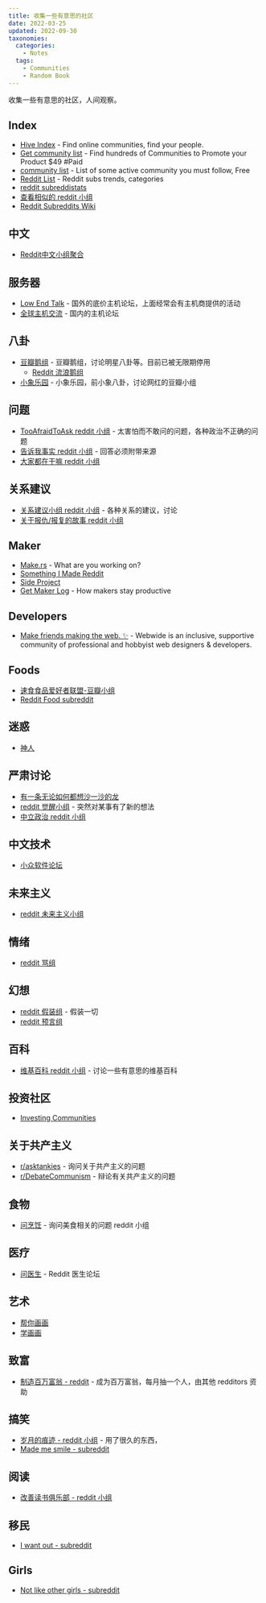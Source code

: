 ```yaml
---
title: 收集一些有意思的社区
date: 2022-03-25
updated: 2022-09-30
taxonomies:
  categories:
    - Notes
  tags:
    - Communities
    - Random Book
---
```


收集一些有意思的社区，人间观察。

<!-- more -->

## Index

- [Hive Index](https://thehiveindex.com/) - Find online communities, find your
  people.
- [Get community list](https://getcommunitylist.com/) - Find hundreds of
  Communities to Promote your Product $49 #Paid
- [community list](https://www.notion.so/Community-908921f2f6584ae990bea68b048b8ea9) -
  List of some active community you must follow, Free
- [Reddit List](http://redditlist.com/sfw) - Reddit subs trends, categories
- [reddit subreddistats](https://subredditstats.com/)
- [查看相似的 reddit 小组](https://anvaka.github.io/redsim/)
- [Reddit Subreddits Wiki](https://www.reddit.com/r/ListOfSubreddits/wiki/listofsubreddits)

## 中文

- [Reddit中文小组聚合](https://www.reddit.com/r/DoubanFeministGroup+DoubanGoosegroup+real_China_irl+Taiwanese)

## 服务器

- [Low End Talk](https://lowendtalk.com/) - 国外的底价主机论坛，上面经常会有主机商提供的活动
- [全球主机交流](https://hostloc.com/) - 国内的主机论坛

## 八卦

- [豆瓣鹅组](https://www.douban.com/group/blabla/) - 豆瓣鹅组，讨论明星八卦等。目前已被无限期停用
  - [Reddit 流浪鹅组](https://www.reddit.com/r/DoubanGoosegroup/)
- [小象乐园](https://www.douban.com/group/613560/) - 小象乐园，前小象八卦，讨论网红的豆瓣小组

## 问题

- [TooAfraidToAsk reddit 小组](https://www.reddit.com/r/TooAfraidToAsk/) -
  太害怕而不敢问的问题，各种政治不正确的问题
- [告诉我事实 reddit 小组](https://www.reddit.com/r/TellMeAFact) - 回答必须附带来源
- [大家都在干嘛 reddit 小组](https://www.reddit.com/r/OutOfTheLoop/)

## 关系建议

- [关系建议小组 reddit 小组](https://www.reddit.com/r/relationshipadvice/) - 各种关系的建议，讨论
- [关于报仇/报复的故事 reddit 小组](https://old.reddit.com/r/ProRevenge)

## Maker

- [Make.rs](https://make.rs/) - What are you working on?
- [Something I Made Reddit](https://www.reddit.com/r/somethingimade/)
- [Side Project](https://www.reddit.com/r/SideProject)
- [Get Maker Log](https://getmakerlog.com/) - How makers stay productive

## Developers

- [Make friends making the web. ✨](https://webwide.chat/) - Webwide is an
  inclusive, supportive community of professional and hobbyist web designers &
  developers.

## Foods

- [速食食品爱好者联盟-豆瓣小组](https://www.douban.com/group/682274/)
- [Reddit Food subreddit](https://www.reddit.com/r/food/)

## 迷惑

- [神人](https://www.reddit.com/r/nextfuckinglevel/)

## 严肃讨论

- [有一条无论如何都想沙一沙的龙](https://www.douban.com/group/make-it-clear/)
- [reddit 觉醒小组](https://old.reddit.com/r/awakened/) - 突然对某事有了新的想法
- [中立政治 reddit 小组](https://old.reddit.com/r/NeutralPolitics/)

## 中文技术

- [小众软件论坛](https://meta.appinn.net/)

## 未来主义

- [reddit 未来主义小组](https://old.reddit.com/r/Futurology)

## 情绪

- [reddit 骂组](https://old.reddit.com/r/rant/)

## 幻想

- [reddit 假装组](https://old.reddit.com/r/ScenesFromAHat/top/) - 假装一切
- [reddit 预言组](https://old.reddit.com/r/MarkMyWords/top/?sort=top)

## 百科

- [维基百科 reddit 小组](https://old.reddit.com/r/wikipedia/) - 讨论一些有意思的维基百科

## 投资社区

- [Investing Communities](https://thehiveindex.com/topics/investing/)

## 关于共产主义

- [r/asktankies](https://www.reddit.com/r/asktankies/) - 询问关于共产主义的问题
- [r/DebateCommunism](https://www.reddit.com/r/DebateCommunism) - 辩论有关共产主义的问题

## 食物

- [问烹饪](https://www.reddit.com/r/AskCulinary) - 询问美食相关的问题 reddit 小组

## 医疗

- [问医生](https://www.reddit.com/r/AskDocs/) - Reddit 医生论坛

## 艺术

- [帮你画画](https://www.reddit.com/r/redditgetsdrawn/)
- [学画画](https://www.reddit.com/r/ArtFundamentals/)

## 致富

- [制造百万富翁 - reddit](https://www.reddit.com/r/millionairemakers) -
  成为百万富翁，每月抽一个人，由其他 redditors 资助

## 搞笑

- [岁月的痕迹 - reddit 小组](https://www.reddit.com/r/Wellworn/) - 用了很久的东西，
- [Made me smile - subreddit](https://www.reddit.com/r/MadeMeSmile/)

## 阅读

- [改善读书俱乐部 - reddit 小组](https://www.reddit.com/r/BettermentBookClub/)

## 移民

- [I want out - subreddit](https://www.reddit.com/r/IWantOut/)

## Girls

- [Not like other girls - subreddit](https://www.reddit.com/r/notliketheothergirls/)

